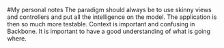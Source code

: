 #My personal notes
The paradigm should always be to use skinny views and controllers and put all the intelligence on the model. The application is then so much more testable.
Context is important and confusing in Backbone. It is important to have a good understanding of what is going where.
